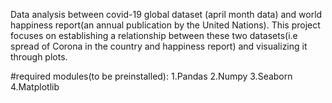 Data analysis between covid-19 global dataset (april month data) and world happiness report(an annual publication by the United Nations).
This project focuses on establishing a relationship between these two datasets(i.e spread of Corona in the country and happiness report) and visualizing it through plots.

#required modules(to be preinstalled):
1.Pandas
2.Numpy
3.Seaborn
4.Matplotlib
